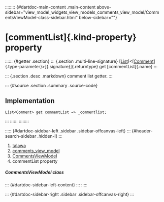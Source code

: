 :::::::: {#dartdoc-main-content .main-content above-sidebar="view_model_widgets_view_models_comments_view_model/CommentsViewModel-class-sidebar.html" below-sidebar=""}
<div>

# [commentList]{.kind-property} property

</div>

:::::: {#getter .section}
::: {.section .multi-line-signature}
[[List](https://api.flutter.dev/flutter/dart-core/List-class.html)[\<[[Comment](../../models_comment_comment_model/Comment-class.html)]{.type-parameter}\>]{.signature}]{.returntype}
get [commentList]{.name}
:::

::: {.section .desc .markdown}
comment list getter.
:::

::: {#source .section .summary .source-code}
## Implementation

``` language-dart
List<Comment> get commentList => _commentlist;
```
:::
::::::
::::::::

::::: {#dartdoc-sidebar-left .sidebar .sidebar-offcanvas-left}
::: {#header-search-sidebar .hidden-l}
:::

1.  [talawa](../../index.html)
2.  [comments_view_model](../../view_model_widgets_view_models_comments_view_model/)
3.  [CommentsViewModel](../../view_model_widgets_view_models_comments_view_model/CommentsViewModel-class.html)
4.  commentList property

##### CommentsViewModel class

::: {#dartdoc-sidebar-left-content}
:::
:::::

::: {#dartdoc-sidebar-right .sidebar .sidebar-offcanvas-right}
:::
